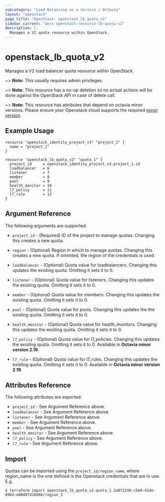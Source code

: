 ```yaml
---
subcategory: "Load Balancing as a Service / Octavia"
layout: "openstack"
page_title: "OpenStack: openstack_lb_quota_v2"
sidebar_current: "docs-openstack-resource-lb-quota-v2"
description: |-
  Manages a V2 quota resource within OpenStack.
---
```


# openstack\_lb\_quota\_v2

Manages a V2 load balancer quota resource within OpenStack.

~> **Note:** This usually requires admin privileges.

~> **Note:** This resource has a no-op deletion so no actual actions will be done against the OpenStack
   API in case of delete call.

~> **Note:** This resource has attributes that depend on octavia minor versions.
Please ensure your Openstack cloud supports the required [minor version](../#octavia-api-versioning).

## Example Usage

```hcl
resource "openstack_identity_project_v3" "project_1" {
  name = "project_1"
}

resource "openstack_lb_quota_v2" "quota_1" {
  project_id     = openstack_identity_project_v3.project_1.id
  loadbalancer   = 6
  listener       = 7
  member         = 8
  pool           = 9
  health_monitor = 10
  l7_policy      = 11
  l7_rule        = 12
}
```

## Argument Reference

The following arguments are supported:

* `project_id` - (Required) ID of the project to manage quotas. Changing this
  creates a new quota.

* `region` - (Optional) Region in which to manage quotas. Changing this
  creates a new quota. If ommited, the region of the credentials is used.

* `loadbalancer` - (Optional) Quota value for loadbalancers. Changing this
  updates the existing quota. Omitting it sets it to 0.

* `listener` - (Optional) Quota value for listeners. Changing this updates
  the existing quota. Omitting it sets it to 0.

* `member` - (Optional) Quota value for members. Changing this updates
  the existing quota. Omitting it sets it to 0.

* `pool` - (Optional) Quota value for pools. Changing this updates the
  the existing quota. Omitting it sets it to 0.

* `health_monitor` - (Optional) Quota value for health_monitors. Changing
  this updates the existing quota. Omitting it sets it to 0.

* `l7_policy` - (Optional) Quota value for l7_policies. Changing this
  updates the existing quota. Omitting it sets it to 0. Available in
  **Octavia minor version 2.19**.

* `l7_rule` - (Optional) Quota value for l7_rules. Changing this
  updates the existing quota. Omitting it sets it to 0. Available in
  **Octavia minor version 2.19**.


## Attributes Reference

The following attributes are exported:

* `project_id` - See Argument Reference above.
* `loadbalancer` - See Argument Reference above.
* `listener` - See Argument Reference above.
* `member` - See Argument Reference above.
* `pool` - See Argument Reference above.
* `health_monitor` - See Argument Reference above.
* `l7_policy` - See Argument Reference above.
* `l7_rule` - See Argument Reference above.

## Import

Quotas can be imported using the `project_id/region_name`, where region_name is the
one defined is the Openstack credentials that are in use. E.g.

```
$ terraform import openstack_lb_quota_v2.quota_1 2a0f2240-c5e6-41de-896d-e80d97428d6b/region_1
```
